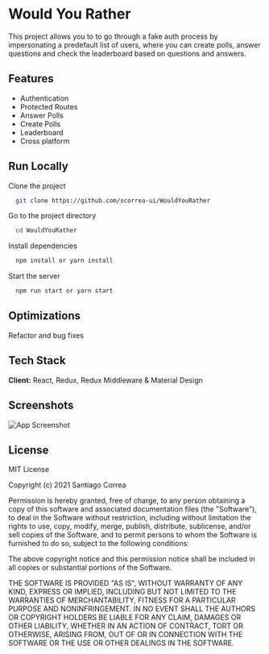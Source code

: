 # Would You Rather

This project allows you to to go through a fake auth process by impersonating a predefault list of users, where you can create polls, answer questions and check the leaderboard based on questions and answers.

## Features

- Authentication
- Protected Routes
- Answer Polls
- Create Polls
- Leaderboard
- Cross platform

## Run Locally

Clone the project

```bash
  git clone https://github.com/scorrea-ui/WouldYouRather
```

Go to the project directory

```bash
  cd WouldYouRather
```

Install dependencies

```bash
  npm install or yarn install
```

Start the server

```bash
  npm run start or yarn start
```

## Optimizations

Refactor and bug fixes

## Tech Stack

**Client:** React, Redux, Redux Middleware & Material Design

## Screenshots

![App Screenshot](https://wegrix-portfolio.s3.amazonaws.com/wouldYouRather.png)

## License

MIT License

Copyright (c) 2021 Santiago Correa

Permission is hereby granted, free of charge, to any person obtaining a copy
of this software and associated documentation files (the "Software"), to deal
in the Software without restriction, including without limitation the rights
to use, copy, modify, merge, publish, distribute, sublicense, and/or sell
copies of the Software, and to permit persons to whom the Software is
furnished to do so, subject to the following conditions:

The above copyright notice and this permission notice shall be included in all
copies or substantial portions of the Software.

THE SOFTWARE IS PROVIDED "AS IS", WITHOUT WARRANTY OF ANY KIND, EXPRESS OR
IMPLIED, INCLUDING BUT NOT LIMITED TO THE WARRANTIES OF MERCHANTABILITY,
FITNESS FOR A PARTICULAR PURPOSE AND NONINFRINGEMENT. IN NO EVENT SHALL THE
AUTHORS OR COPYRIGHT HOLDERS BE LIABLE FOR ANY CLAIM, DAMAGES OR OTHER
LIABILITY, WHETHER IN AN ACTION OF CONTRACT, TORT OR OTHERWISE, ARISING FROM,
OUT OF OR IN CONNECTION WITH THE SOFTWARE OR THE USE OR OTHER DEALINGS IN THE
SOFTWARE.
